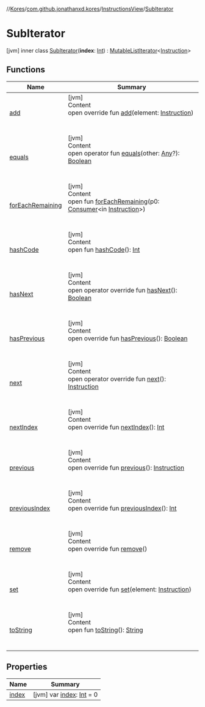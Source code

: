 //[Kores](../../../index.md)/[com.github.jonathanxd.kores](../../index.md)/[InstructionsView](../index.md)/[SubIterator](index.md)



# SubIterator  
 [jvm] inner class [SubIterator](index.md)(**index**: [Int](https://kotlinlang.org/api/latest/jvm/stdlib/kotlin/-int/index.html)) : [MutableListIterator](https://kotlinlang.org/api/latest/jvm/stdlib/kotlin.collections/-mutable-list-iterator/index.html)<[Instruction](../../-instruction/index.md)>    


## Functions  
  
|  Name|  Summary| 
|---|---|
| <a name="com.github.jonathanxd.kores/InstructionsView.SubIterator/add/#com.github.jonathanxd.kores.Instruction/PointingToDeclaration/"></a>[add](add.md)| <a name="com.github.jonathanxd.kores/InstructionsView.SubIterator/add/#com.github.jonathanxd.kores.Instruction/PointingToDeclaration/"></a>[jvm]  <br>Content  <br>open override fun [add](add.md)(element: [Instruction](../../-instruction/index.md))  <br><br><br>
| <a name="kotlin/Any/equals/#kotlin.Any?/PointingToDeclaration/"></a>[equals](../../../com.github.jonathanxd.kores.util/-simple-resolver/index.md#%5Bkotlin%2FAny%2Fequals%2F%23kotlin.Any%3F%2FPointingToDeclaration%2F%5D%2FFunctions%2F-1211764316)| <a name="kotlin/Any/equals/#kotlin.Any?/PointingToDeclaration/"></a>[jvm]  <br>Content  <br>open operator fun [equals](../../../com.github.jonathanxd.kores.util/-simple-resolver/index.md#%5Bkotlin%2FAny%2Fequals%2F%23kotlin.Any%3F%2FPointingToDeclaration%2F%5D%2FFunctions%2F-1211764316)(other: [Any](https://kotlinlang.org/api/latest/jvm/stdlib/kotlin/-any/index.html)?): [Boolean](https://kotlinlang.org/api/latest/jvm/stdlib/kotlin/-boolean/index.html)  <br><br><br>
| <a name="kotlin.collections/Iterator/forEachRemaining/#java.util.function.Consumer[com.github.jonathanxd.kores.Instruction]/PointingToDeclaration/"></a>[forEachRemaining](index.md#%5Bkotlin.collections%2FIterator%2FforEachRemaining%2F%23java.util.function.Consumer%5Bcom.github.jonathanxd.kores.Instruction%5D%2FPointingToDeclaration%2F%5D%2FFunctions%2F-1211764316)| <a name="kotlin.collections/Iterator/forEachRemaining/#java.util.function.Consumer[com.github.jonathanxd.kores.Instruction]/PointingToDeclaration/"></a>[jvm]  <br>Content  <br>open fun [forEachRemaining](index.md#%5Bkotlin.collections%2FIterator%2FforEachRemaining%2F%23java.util.function.Consumer%5Bcom.github.jonathanxd.kores.Instruction%5D%2FPointingToDeclaration%2F%5D%2FFunctions%2F-1211764316)(p0: [Consumer](https://docs.oracle.com/javase/8/docs/api/java/util/function/Consumer.html)<in [Instruction](../../-instruction/index.md)>)  <br><br><br>
| <a name="kotlin/Any/hashCode/#/PointingToDeclaration/"></a>[hashCode](../../../com.github.jonathanxd.kores.util/-simple-resolver/index.md#%5Bkotlin%2FAny%2FhashCode%2F%23%2FPointingToDeclaration%2F%5D%2FFunctions%2F-1211764316)| <a name="kotlin/Any/hashCode/#/PointingToDeclaration/"></a>[jvm]  <br>Content  <br>open fun [hashCode](../../../com.github.jonathanxd.kores.util/-simple-resolver/index.md#%5Bkotlin%2FAny%2FhashCode%2F%23%2FPointingToDeclaration%2F%5D%2FFunctions%2F-1211764316)(): [Int](https://kotlinlang.org/api/latest/jvm/stdlib/kotlin/-int/index.html)  <br><br><br>
| <a name="com.github.jonathanxd.kores/InstructionsView.SubIterator/hasNext/#/PointingToDeclaration/"></a>[hasNext](has-next.md)| <a name="com.github.jonathanxd.kores/InstructionsView.SubIterator/hasNext/#/PointingToDeclaration/"></a>[jvm]  <br>Content  <br>open operator override fun [hasNext](has-next.md)(): [Boolean](https://kotlinlang.org/api/latest/jvm/stdlib/kotlin/-boolean/index.html)  <br><br><br>
| <a name="com.github.jonathanxd.kores/InstructionsView.SubIterator/hasPrevious/#/PointingToDeclaration/"></a>[hasPrevious](has-previous.md)| <a name="com.github.jonathanxd.kores/InstructionsView.SubIterator/hasPrevious/#/PointingToDeclaration/"></a>[jvm]  <br>Content  <br>open override fun [hasPrevious](has-previous.md)(): [Boolean](https://kotlinlang.org/api/latest/jvm/stdlib/kotlin/-boolean/index.html)  <br><br><br>
| <a name="com.github.jonathanxd.kores/InstructionsView.SubIterator/next/#/PointingToDeclaration/"></a>[next](next.md)| <a name="com.github.jonathanxd.kores/InstructionsView.SubIterator/next/#/PointingToDeclaration/"></a>[jvm]  <br>Content  <br>open operator override fun [next](next.md)(): [Instruction](../../-instruction/index.md)  <br><br><br>
| <a name="com.github.jonathanxd.kores/InstructionsView.SubIterator/nextIndex/#/PointingToDeclaration/"></a>[nextIndex](next-index.md)| <a name="com.github.jonathanxd.kores/InstructionsView.SubIterator/nextIndex/#/PointingToDeclaration/"></a>[jvm]  <br>Content  <br>open override fun [nextIndex](next-index.md)(): [Int](https://kotlinlang.org/api/latest/jvm/stdlib/kotlin/-int/index.html)  <br><br><br>
| <a name="com.github.jonathanxd.kores/InstructionsView.SubIterator/previous/#/PointingToDeclaration/"></a>[previous](previous.md)| <a name="com.github.jonathanxd.kores/InstructionsView.SubIterator/previous/#/PointingToDeclaration/"></a>[jvm]  <br>Content  <br>open override fun [previous](previous.md)(): [Instruction](../../-instruction/index.md)  <br><br><br>
| <a name="com.github.jonathanxd.kores/InstructionsView.SubIterator/previousIndex/#/PointingToDeclaration/"></a>[previousIndex](previous-index.md)| <a name="com.github.jonathanxd.kores/InstructionsView.SubIterator/previousIndex/#/PointingToDeclaration/"></a>[jvm]  <br>Content  <br>open override fun [previousIndex](previous-index.md)(): [Int](https://kotlinlang.org/api/latest/jvm/stdlib/kotlin/-int/index.html)  <br><br><br>
| <a name="com.github.jonathanxd.kores/InstructionsView.SubIterator/remove/#/PointingToDeclaration/"></a>[remove](remove.md)| <a name="com.github.jonathanxd.kores/InstructionsView.SubIterator/remove/#/PointingToDeclaration/"></a>[jvm]  <br>Content  <br>open override fun [remove](remove.md)()  <br><br><br>
| <a name="com.github.jonathanxd.kores/InstructionsView.SubIterator/set/#com.github.jonathanxd.kores.Instruction/PointingToDeclaration/"></a>[set](set.md)| <a name="com.github.jonathanxd.kores/InstructionsView.SubIterator/set/#com.github.jonathanxd.kores.Instruction/PointingToDeclaration/"></a>[jvm]  <br>Content  <br>open override fun [set](set.md)(element: [Instruction](../../-instruction/index.md))  <br><br><br>
| <a name="kotlin/Any/toString/#/PointingToDeclaration/"></a>[toString](../../../com.github.jonathanxd.kores.util/-simple-resolver/index.md#%5Bkotlin%2FAny%2FtoString%2F%23%2FPointingToDeclaration%2F%5D%2FFunctions%2F-1211764316)| <a name="kotlin/Any/toString/#/PointingToDeclaration/"></a>[jvm]  <br>Content  <br>open fun [toString](../../../com.github.jonathanxd.kores.util/-simple-resolver/index.md#%5Bkotlin%2FAny%2FtoString%2F%23%2FPointingToDeclaration%2F%5D%2FFunctions%2F-1211764316)(): [String](https://kotlinlang.org/api/latest/jvm/stdlib/kotlin/-string/index.html)  <br><br><br>


## Properties  
  
|  Name|  Summary| 
|---|---|
| <a name="com.github.jonathanxd.kores/InstructionsView.SubIterator/index/#/PointingToDeclaration/"></a>[index](--index--.md)| <a name="com.github.jonathanxd.kores/InstructionsView.SubIterator/index/#/PointingToDeclaration/"></a> [jvm] var [index](--index--.md): [Int](https://kotlinlang.org/api/latest/jvm/stdlib/kotlin/-int/index.html) = 0   <br>

